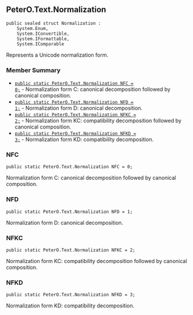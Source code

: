 ## PeterO.Text.Normalization

    public sealed struct Normalization :
        System.Enum,
        System.IConvertible,
        System.IFormattable,
        System.IComparable

 Represents a Unicode normalization form.

### Member Summary
* <code>[public static PeterO.Text.Normalization NFC = 0;](#NFC)</code> - Normalization form C: canonical decomposition followed by canonical composition.
* <code>[public static PeterO.Text.Normalization NFD = 1;](#NFD)</code> - Normalization form D: canonical decomposition.
* <code>[public static PeterO.Text.Normalization NFKC = 2;](#NFKC)</code> - Normalization form KC: compatibility decomposition followed by canonical composition.
* <code>[public static PeterO.Text.Normalization NFKD = 3;](#NFKD)</code> - Normalization form KD: compatibility decomposition.

<a id="NFC"></a>
### NFC

    public static PeterO.Text.Normalization NFC = 0;

 Normalization form C: canonical decomposition followed by canonical composition.

 <a id="NFD"></a>
### NFD

    public static PeterO.Text.Normalization NFD = 1;

 Normalization form D: canonical decomposition.

 <a id="NFKC"></a>
### NFKC

    public static PeterO.Text.Normalization NFKC = 2;

 Normalization form KC: compatibility decomposition followed by canonical composition.

 <a id="NFKD"></a>
### NFKD

    public static PeterO.Text.Normalization NFKD = 3;

 Normalization form KD: compatibility decomposition.
